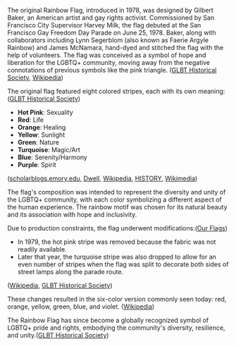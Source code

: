The original Rainbow Flag, introduced in 1978, was designed by Gilbert Baker, an American artist and gay rights activist. Commissioned by San Francisco City Supervisor Harvey Milk, the flag debuted at the San Francisco Gay Freedom Day Parade on June 25, 1978. Baker, along with collaborators including Lynn Segerblom (also known as Faerie Argyle Rainbow) and James McNamara, hand-dyed and stitched the flag with the help of volunteers. The flag was conceived as a symbol of hope and liberation for the LGBTQ+ community, moving away from the negative connotations of previous symbols like the pink triangle. ([GLBT Historical Society][3], [Wikipedia][4])

The original flag featured eight colored stripes, each with its own meaning:([GLBT Historical Society][3])

* **Hot Pink**: Sexuality
* **Red**: Life
* **Orange**: Healing
* **Yellow**: Sunlight
* **Green**: Nature
* **Turquoise**: Magic/Art
* **Blue**: Serenity/Harmony
* **Purple**: Spirit

([scholarblogs.emory.edu][5], [Dwell][6], [Wikipedia][7], [HISTORY][8], [Wikimedia][9])

The flag's composition was intended to represent the diversity and unity of the LGBTQ+ community, with each color symbolizing a different aspect of the human experience. The rainbow motif was chosen for its natural beauty and its association with hope and inclusivity.&#x20;

Due to production constraints, the flag underwent modifications:([Our Flags][10])

* In 1979, the hot pink stripe was removed because the fabric was not readily available.
* Later that year, the turquoise stripe was also dropped to allow for an even number of stripes when the flag was split to decorate both sides of street lamps along the parade route.

([Wikipedia][7], [GLBT Historical Society][3])

These changes resulted in the six-color version commonly seen today: red, orange, yellow, green, blue, and violet. ([Wikipedia][7])

The Rainbow Flag has since become a globally recognized symbol of LGBTQ+ pride and rights, embodying the community's diversity, resilience, and unity.([GLBT Historical Society][3])


[3]: https://www.glbthistory.org/rainbow-flag?utm_source=chatgpt.com "Rainbow Flag — GLBT Historical Society"
[4]: https://en.wikipedia.org/wiki/Pride_flag?utm_source=chatgpt.com "Pride flag"
[5]: https://scholarblogs.emory.edu/lgbtflags/2020/06/23/original-pride-flag/?utm_source=chatgpt.com "Original Rainbow Flag – These Colors Run Deep - Emory University"
[6]: https://www.dwell.com/article/the-colorful-history-of-the-rainbow-flag-75a36537?utm_source=chatgpt.com "The Colorful History of the Rainbow Flag - Dwell"
[7]: https://en.wikipedia.org/wiki/Rainbow_flag_%28LGBTQ%29?utm_source=chatgpt.com "Rainbow flag (LGBTQ)"
[8]: https://www.history.com/articles/how-did-the-rainbow-flag-become-an-lgbt-symbol?utm_source=chatgpt.com "How Did the Rainbow Flag Become an LGBTQ+ Symbol?"
[9]: https://fr.wikipedia.org/wiki/Drapeau_arc-en-ciel_LGBT?utm_source=chatgpt.com "Drapeau arc-en-ciel LGBT"
[10]: https://ourflags.lgbt/flags/rainbow-gilbert-baker?utm_source=chatgpt.com "Gilbert Baker Rainbow Flag - Our Flags"
